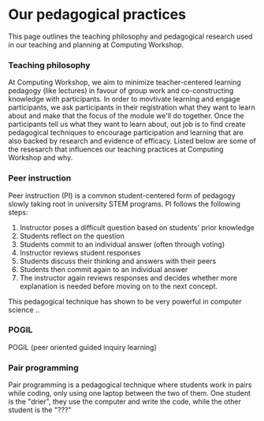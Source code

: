 Our pedagogical practices
=========================

This page outlines the teaching philosophy and pedagogical research used in our teaching and planning at Computing
Workshop.

### Teaching philosophy

At Computing Workshop, we aim to minimize teacher-centered learning pedagogy (like lectures) in favour of group work
and co-constructing knowledge with participants. In order to movtivate learning and engage participants, we ask
participants in their registration what they want to learn about and make that the focus of the module we'll do
together. Once the participants tell us what they want to learn about, out job is to find create pedagogical techniques to encourage
participation and learning that are also backed by research and evidence of efficacy. Listed below are some of the
resesarch that influences our teaching practices at Computing Workshop and why.

### Peer instruction

Peer instruction (PI) is a common student-centered form of pedagogy slowly taking root in university STEM programs. PI
follows the following steps:

1. Instructor poses a difficult question based on students' prior knowledge
2. Students reflect on the question
3. Students commit to an individual answer (often through voting)
4. Instructor reviews student responses
5. Students discuss their thinking and answers with their peers
6. Students then commit again to an individual answer
7. The instructor again reviews responses and decides whether more explanation is needed before moving on to the next concept.

This pedagogical technique has shown to be very powerful in computer science ..

### POGIL

POGIL (peer oriented guided inquiry learning)

### Pair programming

Pair programming is a pedagogical technique where students work in pairs while coding, only using one laptop between the
two of them. One student is the "drier", they use the computer and write the code, while the other student is the "???"
